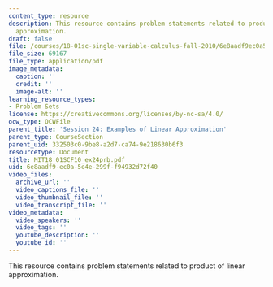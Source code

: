 ```yaml
---
content_type: resource
description: This resource contains problem statements related to product of linear
  approximation.
draft: false
file: /courses/18-01sc-single-variable-calculus-fall-2010/6e8aadf9ec0a5e4e299ff94932d72f40_MIT18_01SCF10_ex24prb.pdf
file_size: 69167
file_type: application/pdf
image_metadata:
  caption: ''
  credit: ''
  image-alt: ''
learning_resource_types:
- Problem Sets
license: https://creativecommons.org/licenses/by-nc-sa/4.0/
ocw_type: OCWFile
parent_title: 'Session 24: Examples of Linear Approximation'
parent_type: CourseSection
parent_uid: 332503c0-9be8-a2d7-ca74-9e218630b6f3
resourcetype: Document
title: MIT18_01SCF10_ex24prb.pdf
uid: 6e8aadf9-ec0a-5e4e-299f-f94932d72f40
video_files:
  archive_url: ''
  video_captions_file: ''
  video_thumbnail_file: ''
  video_transcript_file: ''
video_metadata:
  video_speakers: ''
  video_tags: ''
  youtube_description: ''
  youtube_id: ''
---
```

This resource contains problem statements related to product of linear approximation.